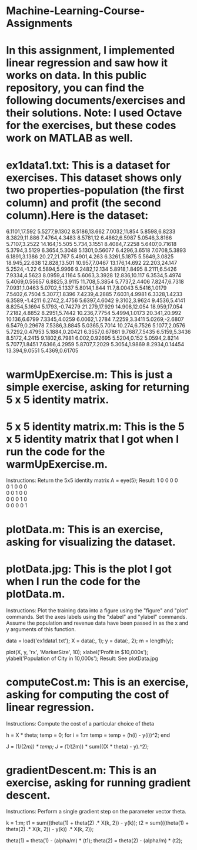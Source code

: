 # Machine-Learning-Course-Assignments
# In this assignment, I implemented linear regression and saw how it works on data. In this public repository, you can find the following documents/exercises and their solutions. Note: I used Octave for the exercises, but these codes work on MATLAB as well.
# ex1data1.txt: This is a dataset for exercises. This dataset shows only two properties-population (the first column) and profit (the second column).Here is the dataset:

6.1101,17.592
5.5277,9.1302
8.5186,13.662
7.0032,11.854
5.8598,6.8233
8.3829,11.886
7.4764,4.3483
8.5781,12
6.4862,6.5987
5.0546,3.8166
5.7107,3.2522
14.164,15.505
5.734,3.1551
8.4084,7.2258
5.6407,0.71618
5.3794,3.5129
6.3654,5.3048
5.1301,0.56077
6.4296,3.6518
7.0708,5.3893
6.1891,3.1386
20.27,21.767
5.4901,4.263
6.3261,5.1875
5.5649,3.0825
18.945,22.638
12.828,13.501
10.957,7.0467
13.176,14.692
22.203,24.147
5.2524,-1.22
6.5894,5.9966
9.2482,12.134
5.8918,1.8495
8.2111,6.5426
7.9334,4.5623
8.0959,4.1164
5.6063,3.3928
12.836,10.117
6.3534,5.4974
5.4069,0.55657
6.8825,3.9115
11.708,5.3854
5.7737,2.4406
7.8247,6.7318
7.0931,1.0463
5.0702,5.1337
5.8014,1.844
11.7,8.0043
5.5416,1.0179
7.5402,6.7504
5.3077,1.8396
7.4239,4.2885
7.6031,4.9981
6.3328,1.4233
6.3589,-1.4211
6.2742,2.4756
5.6397,4.6042
9.3102,3.9624
9.4536,5.4141
8.8254,5.1694
5.1793,-0.74279
21.279,17.929
14.908,12.054
18.959,17.054
7.2182,4.8852
8.2951,5.7442
10.236,7.7754
5.4994,1.0173
20.341,20.992
10.136,6.6799
7.3345,4.0259
6.0062,1.2784
7.2259,3.3411
5.0269,-2.6807
6.5479,0.29678
7.5386,3.8845
5.0365,5.7014
10.274,6.7526
5.1077,2.0576
5.7292,0.47953
5.1884,0.20421
6.3557,0.67861
9.7687,7.5435
6.5159,5.3436
8.5172,4.2415
9.1802,6.7981
6.002,0.92695
5.5204,0.152
5.0594,2.8214
5.7077,1.8451
7.6366,4.2959
5.8707,7.2029
5.3054,1.9869
8.2934,0.14454
13.394,9.0551
5.4369,0.61705

# warmUpExercise.m: This is just a simple exercise, asking for returning 5 x 5 identity matrix. 
# 5 x 5 identity matrix.m: This is the 5 x 5 identity matrix that I got when I run the code for the warmUpExercise.m.

Instructions: Return the 5x5 identity matrix
A = eye(5);
Result:
1	0	0	0	0	
0	1	0	0	0	
0	0	1	0	0	
0	0	0	1	0	
0	0	0	0	1	

# plotData.m: This is an exercise, asking for visualizing the dataset. 
# plotData.jpg: This is the plot I got when I run the code for the plotData.m.

Instructions: Plot the training data into a figure using the "figure" and "plot" commands. Set the axes labels using the "xlabel" and "ylabel" commands. Assume the population and revenue data have been passed in as the x and y arguments of this function.

data = load('ex1data1.txt');
X = data(:, 1);
y = data(:, 2);
m = length(y);

plot(X, y, 'rx', 'MarkerSize', 10);
xlabel('Profit in $10,000s');
ylabel('Population of City in 10,000s');
Result: See plotData.jpg

# computeCost.m: This is an exercise, asking for computing the cost of linear regression.

Instructions: Compute the cost of a particular choice of theta

h = X * theta;
temp = 0;
for i = 1:m
  temp = temp + (h(i) - y(i))^2;
end

J = (1/(2*m)) * temp;
J = (1/(2*m)) * sum(((X * theta) - y).^2);

# gradientDescent.m: This is an exercise, asking for running gradient descent.

Instructions: Perform a single gradient step on the parameter vector theta.

k = 1:m;
t1 = sum((theta(1) + theta(2) .* X(k, 2)) - y(k));
t2 = sum(((theta(1) + theta(2) .* X(k, 2)) - y(k)) .* X(k, 2));

theta(1) = theta(1) - (alpha/m) * (t1);
theta(2) = theta(2) - (alpha/m) * (t2);

